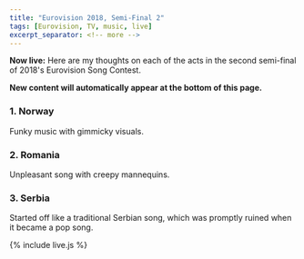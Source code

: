 ```yaml
---
title: "Eurovision 2018, Semi-Final 2"
tags: [Eurovision, TV, music, live]
excerpt_separator: <!-- more -->
---
```


**Now live:** Here are my thoughts on each of the acts in the second semi-final of 2018's Eurovision Song Contest.

<!-- more -->

**New content will automatically appear at the bottom of this page.**

### 1. Norway
Funky music with gimmicky visuals.

### 2. Romania
Unpleasant song with creepy mannequins.

### 3. Serbia
Started off like a traditional Serbian song, which was promptly ruined when it became a pop song.

<!--
### 4. San Marino

### 5. Denmark

### 6. Russia

### 7. Moldova

### 8. Netherlands

### 9. Australia

### 10. Georgia

### 11. Poland

### 12. Malta

### 13. Hungary

### 14. Latvia

### 15. Sweden

### 16. Montenegro

### 17. Slovenia

### 18. Ukraine
-->
{% include live.js %}
